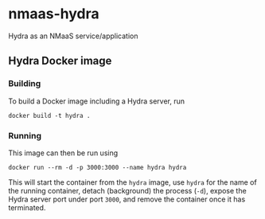 # nmaas-hydra

Hydra as an NMaaS service/application

## Hydra Docker image

### Building

To build a Docker image including a Hydra server, run

```
docker build -t hydra .
```

### Running

This image can then be run using

```
docker run --rm -d -p 3000:3000 --name hydra hydra
```

This will start the container from the `hydra` image, use `hydra` for
the name of the running container, detach (background) the process
(`-d`), expose the Hydra server port under port `3000`, and remove the
container once it has terminated.

